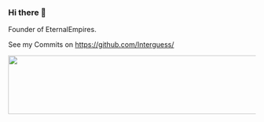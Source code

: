 ### Hi there 👋
Founder of EternalEmpires.

See my Commits on https://github.com/Interguess/


<a href="https://github.com/devxb/gitanimals">
  <img
    src="https://render.gitanimals.org/lines/JonasDevDE"
    width="600"
    height="120"
  />
</a>
